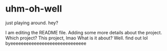# uhm-oh-well
just playing around. hey?

I am editing the README file. Adding some more details about the project.
Which project? This project, lmao
What is it about? Well. find out lol
byeeeeeeeeeeeeeeeeeeeeeeeeeeeee
